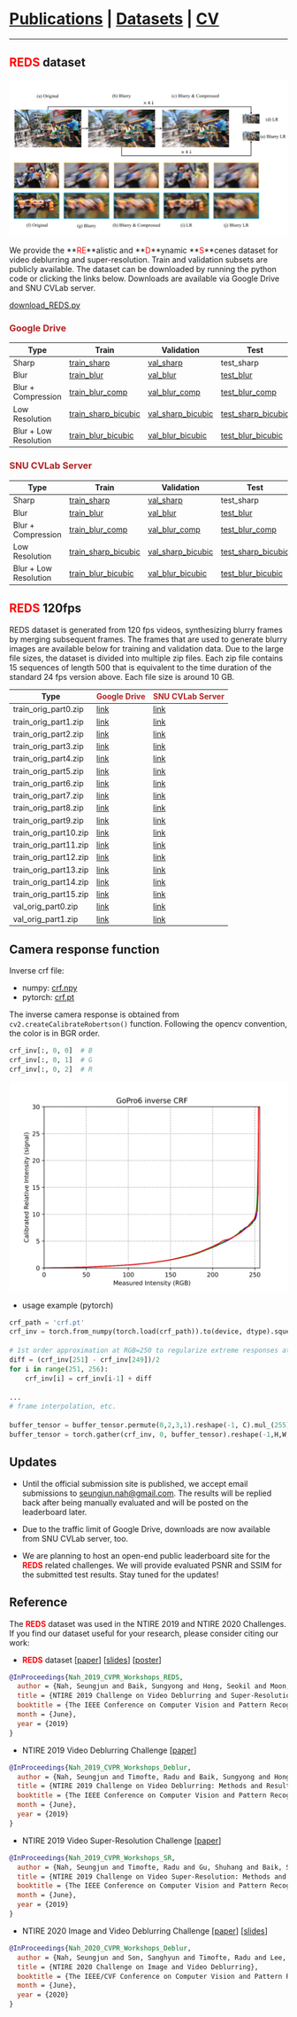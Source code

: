 # [Publications](../publications) | [Datasets](datasets) | [CV](../cv.pdf)
___

## <font color="red">REDS</font> dataset

<!-- ![Image](figs/REDS_dataset_v3.jpg) -->
![Image](figs/REDS_dataset_v3.svg)

We provide the **<font color="red">RE</font>**alistic and **<font color="red">D</font>**ynamic **<font color="red">S</font>**cenes dataset for video deblurring and super-resolution. Train and validation subsets are publicly available.
The dataset can be downloaded by running the python code or clicking the links below.
Downloads are available via Google Drive and SNU CVLab server.

[download_REDS.py](https://gist.github.com/SeungjunNah/b10d369b92840cb8dd2118dd4f41d643)

### <font color="FireBrick">Google Drive</font>

Type | Train | Validation | Test
-- | -- | -- | --
Sharp | [train_sharp](https://drive.google.com/open?id=1YLksKtMhd2mWyVSkvhDaDLWSc1qYNCz-) | [val_sharp](https://drive.google.com/open?id=1MGeObVQ1-Z29f-myDP7-8c3u0_xECKXq) | test_sharp
Blur | [train_blur](https://drive.google.com/open?id=1Be2cgzuuXibcqAuJekDgvHq4MLYkCgR8) | [val_blur](https://drive.google.com/open?id=1N8z2yD0GDWmh6U4d4EADERtcUgDzGrHx) | [test_blur](https://drive.google.com/file/d/1dr0--ZBKqr4P1M8lek6JKD1Vd6bhhrZT/view?usp=sharing)
Blur + Compression | [train_blur_comp](https://drive.google.com/open?id=1hi6348BB9QQFqVx2PY7pKn32HQM89CJ1) | [val_blur_comp](https://drive.google.com/open?id=13d1uzqLdbsQzeZkWgdF5QVHqDSjfE4zZ) | [test_blur_comp](https://drive.google.com/file/d/1OctyKR3ER_YWrZxKxQsZzLis3BvLSOFO/view?usp=sharing)
Low Resolution | [train_sharp_bicubic](https://drive.google.com/open?id=1a4PrjqT-hShvY9IyJm3sPF0ZaXyrCozR) | [val_sharp_bicubic](https://drive.google.com/open?id=1sChhtzN9Css10gX7Xsmc2JaC-2Pzco6a) | [test_sharp_bicubic](https://drive.google.com/file/d/1y0Jle6xB41TdRK_QMJ_E8W_iBMxwq_Rh/view?usp=sharing)
Blur + Low Resolution | [train_blur_bicubic](https://drive.google.com/open?id=10u8gthv2Q95RMCb1LeCN8N4ozB8TVjMt) | [val_blur_bicubic](https://drive.google.com/open?id=1i3NAb7EmF4fCYadGaHK54-Zgx9lIC2Gp) | [test_blur_bicubic](https://drive.google.com/file/d/14YszfzUAeAfwP0ZA2FRzAiVxxZLg7-tY/view?usp=sharing)

### <font color="FireBrick">SNU CVLab Server</font>

Type | Train | Validation | Test
-- | -- | -- | --
Sharp | [train_sharp](http://data.cv.snu.ac.kr:8008/webdav/dataset/REDS/train_sharp.zip) | [val_sharp](http://data.cv.snu.ac.kr:8008/webdav/dataset/REDS/val_sharp.zip) | test_sharp
Blur | [train_blur](http://data.cv.snu.ac.kr:8008/webdav/dataset/REDS/train_blur.zip) | [val_blur](http://data.cv.snu.ac.kr:8008/webdav/dataset/REDS/val_blur.zip) | [test_blur](http://data.cv.snu.ac.kr:8008/webdav/dataset/REDS/test_blur.zip)
Blur + Compression | [train_blur_comp](http://data.cv.snu.ac.kr:8008/webdav/dataset/REDS/train_blur_comp.zip) | [val_blur_comp](http://data.cv.snu.ac.kr:8008/webdav/dataset/REDS/val_blur_comp.zip) | [test_blur_comp](http://data.cv.snu.ac.kr:8008/webdav/dataset/REDS/test_blur_comp.zip)
Low Resolution | [train_sharp_bicubic](http://data.cv.snu.ac.kr:8008/webdav/dataset/REDS/train_sharp_bicubic.zip) | [val_sharp_bicubic](http://data.cv.snu.ac.kr:8008/webdav/dataset/REDS/val_sharp_bicubic.zip) | [test_sharp_bicubic](http://data.cv.snu.ac.kr:8008/webdav/dataset/REDS/test_sharp_bicubic.zip)
Blur + Low Resolution | [train_blur_bicubic](http://data.cv.snu.ac.kr:8008/webdav/dataset/REDS/train_blur_bicubic.zip) | [val_blur_bicubic](http://data.cv.snu.ac.kr:8008/webdav/dataset/REDS/val_blur_bicubic.zip) | [test_blur_bicubic](http://data.cv.snu.ac.kr:8008/webdav/dataset/REDS/test_blur_bicubic.zip)

## <font color="red">REDS</font> 120fps

REDS dataset is generated from 120 fps videos, synthesizing blurry frames by merging subsequent frames. The frames that are used to generate blurry images are available below for training and validation data. Due to the large file sizes, the dataset is divided into multiple zip files. Each zip file contains 15 sequences of length 500 that is equivalent to the time duration of the standard 24 fps version above. Each file size is around 10 GB.

Type | <font color="FireBrick">Google Drive</font> | <font color="FireBrick">SNU CVLab Server</font>
-- | -- | --
train_orig_part0.zip | [link](https://drive.google.com/file/d/1SbbGH3V5PbqfezDaWMMK4eeDCFUD54HS/view?usp=sharing) | [link](http://data.cv.snu.ac.kr:8008/webdav/dataset/REDS/orig/train_orig_part0.zip)
train_orig_part1.zip | [link](https://drive.google.com/file/d/14syvaC0IMB4NtPFvdop5dzqxllUKXTKS/view?usp=sharing) | [link](http://data.cv.snu.ac.kr:8008/webdav/dataset/REDS/orig/train_orig_part1.zip)
train_orig_part2.zip | [link](https://drive.google.com/file/d/11fluEfEBopcX-cGn5SFgwf_h8JfQGt7A/view?usp=sharing) | [link](http://data.cv.snu.ac.kr:8008/webdav/dataset/REDS/orig/train_orig_part2.zip)
train_orig_part3.zip | [link](https://drive.google.com/file/d/1R7QgDyPWU0dikl1st5XjDb308w-96baT/view?usp=sharing) | [link](http://data.cv.snu.ac.kr:8008/webdav/dataset/REDS/orig/train_orig_part3.zip)
train_orig_part4.zip | [link](https://drive.google.com/file/d/1coHJKOUxBkHQIAOmQcTNRrrp27WV0B9r/view?usp=sharing) | [link](http://data.cv.snu.ac.kr:8008/webdav/dataset/REDS/orig/train_orig_part4.zip)
train_orig_part5.zip | [link](https://drive.google.com/file/d/1vUpP0UYaqCQAiAYYS2z5_YEwZg6yXt6Y/view?usp=sharing) | [link](http://data.cv.snu.ac.kr:8008/webdav/dataset/REDS/orig/train_orig_part5.zip)
train_orig_part6.zip | [link](https://drive.google.com/file/d/1SIhKxGoTEo6NsmH9qR-XEqzppACdndKU/view?usp=sharing) | [link](http://data.cv.snu.ac.kr:8008/webdav/dataset/REDS/orig/train_orig_part6.zip)
train_orig_part7.zip | [link](https://drive.google.com/file/d/1ihKZf11vepVfJ4Apn_NOda1Ok5o6O0C0/view?usp=sharing) | [link](http://data.cv.snu.ac.kr:8008/webdav/dataset/REDS/orig/train_orig_part7.zip)
train_orig_part8.zip | [link](https://drive.google.com/file/d/1A0DT8xI0UerY4yFcyVnBJDtLm3u3NarG/view?usp=sharing) | [link](http://data.cv.snu.ac.kr:8008/webdav/dataset/REDS/orig/train_orig_part8.zip)
train_orig_part9.zip | [link](https://drive.google.com/file/d/1GjExuzbU7TEIpdP2aKqAKCCk2VlhdTPM/view?usp=sharing) | [link](http://data.cv.snu.ac.kr:8008/webdav/dataset/REDS/orig/train_orig_part9.zip)
train_orig_part10.zip | [link](https://drive.google.com/file/d/11vmraP75tis-8n8s53pvO5NtwDAKtfKl/view?usp=sharing) | [link](http://data.cv.snu.ac.kr:8008/webdav/dataset/REDS/orig/train_orig_part10.zip)
train_orig_part11.zip | [link](https://drive.google.com/file/d/1fvA9FBKXHrm5FL2IRofsVAITe5D4Fi_A/view?usp=sharing) | [link](http://data.cv.snu.ac.kr:8008/webdav/dataset/REDS/orig/train_orig_part11.zip)
train_orig_part12.zip | [link](https://drive.google.com/file/d/1MOkuFqbkj35H-fkP0PS3igAuE_LrAvTv/view?usp=sharing) | [link](http://data.cv.snu.ac.kr:8008/webdav/dataset/REDS/orig/train_orig_part12.zip)
train_orig_part13.zip | [link](https://drive.google.com/file/d/1Rnt0kmCnrnQtd-QYY1lPWpJz13jCLSXJ/view?usp=sharing) | [link](http://data.cv.snu.ac.kr:8008/webdav/dataset/REDS/orig/train_orig_part13.zip)
train_orig_part14.zip | [link](https://drive.google.com/file/d/1joFdd81DJujDfUMRdfCCAJMAK6rfFMIK/view?usp=sharing) | [link](http://data.cv.snu.ac.kr:8008/webdav/dataset/REDS/orig/train_orig_part14.zip)
train_orig_part15.zip | [link](https://drive.google.com/file/d/1izQaGBPZpBj5Pmr0a8whPX-RbAIOZi8x/view?usp=sharing) | [link](http://data.cv.snu.ac.kr:8008/webdav/dataset/REDS/orig/train_orig_part15.zip)
val_orig_part0.zip | [link](https://drive.google.com/file/d/1XqpCRaahvF1-mQMAeXfUxBNqqLFAGH59/view?usp=sharing) | [link](http://data.cv.snu.ac.kr:8008/webdav/dataset/REDS/orig/val_orig_part0.zip)
val_orig_part1.zip | [link](https://drive.google.com/file/d/1LJUDs7B63b7r4wek-C2d29gG1hfTOCYB/view?usp=sharing) | [link](http://data.cv.snu.ac.kr:8008/webdav/dataset/REDS/orig/val_orig_part1.zip)

## Camera response function

Inverse crf file:
* numpy: [crf.npy](reds/crf.npy)
* pytorch: [crf.pt](reds/crf.pt)

The inverse camera response is obtained from `cv2.createCalibrateRobertson()` function. Following the opencv convention, the color is in BGR order.
```python
crf_inv[:, 0, 0]  # B
crf_inv[:, 0, 1]  # G
crf_inv[:, 0, 2]  # R
```
![Image](reds/GoPro6_inverse_CRF.svg)

* usage example (pytorch)  

```python
crf_path = 'crf.pt'
crf_inv = torch.from_numpy(torch.load(crf_path)).to(device, dtype).squeeze_()  # 256 x 3

# 1st order approximation at RGB=250 to regularize extreme responses at RGB>250
diff = (crf_inv[251] - crf_inv[249])/2
for i in range(251, 256):
    crf_inv[i] = crf_inv[i-1] + diff

...
# frame interpolation, etc.

buffer_tensor = buffer_tensor.permute(0,2,3,1).reshape(-1, C).mul_(255).add_(0.5).clamp_(0, 255).long() # bad naming to save GPU memory
buffer_tensor = torch.gather(crf_inv, 0, buffer_tensor).reshape(-1,H,W,C).permute(0,3,1,2)
```

## Updates

* Until the official submission site is published, we accept email submissions to seungjun.nah@gmail.com. The results will be replied back after being manually evaluated and will be posted on the leaderboard later.

* Due to the traffic limit of Google Drive, downloads are now available from SNU CVLab server, too.

* We are planning to host an open-end public leaderboard site for the **<font color="red">REDS</font>** related challenges.
We will provide evaluated PSNR and SSIM for the submitted test results.
Stay tuned for the updates!

## Reference

The **<font color="red">REDS</font>** dataset was used in the NTIRE 2019 and NTIRE 2020 Challenges. If you find our dataset useful for your research, please consider citing our work:

* **<font color="red">REDS</font>** dataset [[paper](http://openaccess.thecvf.com/content_CVPRW_2019/papers/NTIRE/Nah_NTIRE_2019_Challenge_on_Video_Deblurring_and_Super-Resolution_Dataset_and_CVPRW_2019_paper.pdf)] [[slides](https://drive.google.com/file/d/13F6UEyBDFGTiFDyxqLzrPiq4Y2-8BKQE/view?usp=sharing)] [[poster](https://drive.google.com/file/d/1rRd-6QoPqxJQCVIvxSXiaaxRIL4qGMsd/view?usp=sharing)]

```bibtex
@InProceedings{Nah_2019_CVPR_Workshops_REDS,
  author = {Nah, Seungjun and Baik, Sungyong and Hong, Seokil and Moon, Gyeongsik and Son, Sanghyun and Timofte, Radu and Lee, Kyoung Mu},
  title = {NTIRE 2019 Challenge on Video Deblurring and Super-Resolution: Dataset and Study},
  booktitle = {The IEEE Conference on Computer Vision and Pattern Recognition (CVPR) Workshops},
  month = {June},
  year = {2019}
}
```

* NTIRE 2019 Video Deblurring Challenge [[paper](http://openaccess.thecvf.com/content_CVPRW_2019/papers/NTIRE/Nah_NTIRE_2019_Challenge_on_Video_Deblurring_Methods_and_Results_CVPRW_2019_paper.pdf)]

```bibtex
@InProceedings{Nah_2019_CVPR_Workshops_Deblur,
  author = {Nah, Seungjun and Timofte, Radu and Baik, Sungyong and Hong, Seokil and Moon, Gyeongsik and Son, Sanghyun and Lee, Kyoung Mu},
  title = {NTIRE 2019 Challenge on Video Deblurring: Methods and Results},
  booktitle = {The IEEE Conference on Computer Vision and Pattern Recognition (CVPR) Workshops},
  month = {June},
  year = {2019}
}
```

* NTIRE 2019 Video Super-Resolution Challenge [[paper](http://openaccess.thecvf.com/content_CVPRW_2019/papers/NTIRE/Nah_NTIRE_2019_Challenge_on_Video_Super-Resolution_Methods_and_Results_CVPRW_2019_paper.pdf)]

```bibtex
@InProceedings{Nah_2019_CVPR_Workshops_SR,
  author = {Nah, Seungjun and Timofte, Radu and Gu, Shuhang and Baik, Sungyong and Hong, Seokil and Moon, Gyeongsik and Son, Sanghyun and Lee, Kyoung Mu},
  title = {NTIRE 2019 Challenge on Video Super-Resolution: Methods and Results},
  booktitle = {The IEEE Conference on Computer Vision and Pattern Recognition (CVPR) Workshops},
  month = {June},
  year = {2019}
}
```

* NTIRE 2020 Image and Video Deblurring Challenge [[paper](http://openaccess.thecvf.com/content_CVPRW_2020/papers/w31/Nah_NTIRE_2020_Challenge_on_Image_and_Video_Deblurring_CVPRW_2020_paper.pdf)] [[slides](https://drive.google.com/file/d/1Ll3D1acvujQFXGoX-P2dRKJPcle3rH_B/view?usp=sharing)]

```bibtex
@InProceedings{Nah_2020_CVPR_Workshops_Deblur,
  author = {Nah, Seungjun and Son, Sanghyun and Timofte, Radu and Lee, Kyoung Mu},
  title = {NTIRE 2020 Challenge on Image and Video Deblurring},
  booktitle = {The IEEE/CVF Conference on Computer Vision and Pattern Recognition (CVPR) Workshops},
  month = {June},
  year = {2020}
}
```